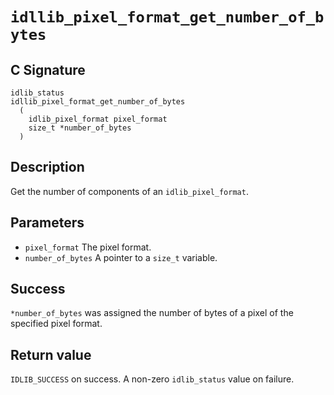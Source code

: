 # `idllib_pixel_format_get_number_of_bytes`

## C Signature
```
idlib_status
idllib_pixel_format_get_number_of_bytes
  (
    idlib_pixel_format pixel_format
    size_t *number_of_bytes
  )
```

## Description
Get the number of components of an `idlib_pixel_format`.

## Parameters
- `pixel_format` The pixel format.
- `number_of_bytes` A pointer to a `size_t` variable.

## Success
`*number_of_bytes` was assigned the number of bytes of a pixel of the specified pixel format.

## Return value
`IDLIB_SUCCESS` on success. A non-zero `idlib_status` value on failure.
